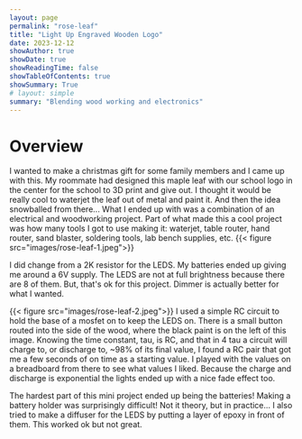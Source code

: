 ```yaml
---
layout: page
permalink: "rose-leaf"
title: "Light Up Engraved Wooden Logo"
date: 2023-12-12
showAuthor: true
showDate: true
showReadingTime: false
showTableOfContents: true
showSummary: True
# layout: simple
summary: "Blending wood working and electronics" 
---
```


# Overview
I wanted to make a christmas gift for some family members and I came up with this. My roommate had designed this maple leaf with our school logo in the center for the school to 3D print and give out. I thought it would be really cool to waterjet the leaf out of metal and paint it. And then the idea snowballed from there... What I ended up with was a combination of an electrical and woodworking project. Part of what made this a cool project was how many tools I got to use making it: waterjet, table router, hand router, sand blaster, soldering tools, lab bench supplies, etc.
{{< figure src="images/rose-leaf-1.jpeg">}}  


I did change from a 2K resistor for the LEDS. My batteries ended up giving me around a 6V supply. The LEDS are not at full brightness because there are 8 of them. But, that's ok for this project. Dimmer is actually better for what I wanted.


{{< figure src="images/rose-leaf-2.jpeg">}}
I used a simple RC circuit to hold the base of a mosfet on to keep the LEDS on. There is a small button routed into the side of the wood, where the black paint is on the left of this image. Knowing the time constant, tau, is RC, and that in 4 tau a circuit will charge to, or discharge to, ~98% of its final value, I found a RC pair that got me a few seconds of on time as a starting value. I played with the values on a breadboard from there to see what values I liked. Because the charge and discharge is exponential the lights ended up with a nice fade effect too. 

The hardest part of this mini project ended up being the batteries! Making a battery holder was surprisingly difficult! Not it theory, but in practice... I also tried to make a diffuser for the LEDS by putting a layer of epoxy in front of them. This worked ok but not great.
